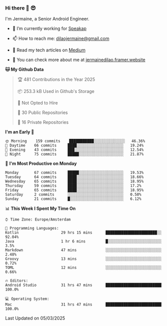### Hi there 👋 😎
I'm Jermaine, a Senior Android Engineer.

- 🔭 I’m currently working for [Speakap](https://www.speakap.com/)

- 📫 How to reach me: dilaojermaine@gmail.com

- 📖 Read my tech articles on [Medium](https://jermainedilao.medium.com/)

- 👀 You can check more about me at [jermainedilao.framer.website](https://jermainedilao.framer.website)

<!--
**jermainedilao/jermainedilao** is a ✨ _special_ ✨ repository because its `README.md` (this file) appears on your GitHub profile.

Here are some ideas to get you started:

- 🔭 I’m currently working on ...
- 🌱 I’m currently learning ...
- 👯 I’m looking to collaborate on ...
- 🤔 I’m looking for help with ...
- 💬 Ask me about ...
- 📫 How to reach me: ...
- 😄 Pronouns: ...
- ⚡ Fun fact: ...
-->

<!--START_SECTION:waka-->
**🐱 My Github Data** 

> 🏆 481 Contributions in the Year 2025
 > 
> 📦 253.3 kB Used in Github's Storage 
 > 
> 🚫 Not Opted to Hire
 > 
> 📜 30 Public Repositories 
 > 
> 🔑 16 Private Repositories  
 > 
**I'm an Early 🐤** 

```text
🌞 Morning    159 commits    ███████████░░░░░░░░░░░░░░   46.36% 
🌆 Daytime    66 commits     ████░░░░░░░░░░░░░░░░░░░░░   19.24% 
🌃 Evening    43 commits     ███░░░░░░░░░░░░░░░░░░░░░░   12.54% 
🌙 Night      75 commits     █████░░░░░░░░░░░░░░░░░░░░   21.87%

```
📅 **I'm Most Productive on Monday** 

```text
Monday       67 commits     █████░░░░░░░░░░░░░░░░░░░░   19.53% 
Tuesday      64 commits     ████░░░░░░░░░░░░░░░░░░░░░   18.66% 
Wednesday    65 commits     ████░░░░░░░░░░░░░░░░░░░░░   18.95% 
Thursday     59 commits     ████░░░░░░░░░░░░░░░░░░░░░   17.2% 
Friday       65 commits     ████░░░░░░░░░░░░░░░░░░░░░   18.95% 
Saturday     2 commits      ░░░░░░░░░░░░░░░░░░░░░░░░░   0.58% 
Sunday       21 commits     █░░░░░░░░░░░░░░░░░░░░░░░░   6.12%

```


📊 **This Week I Spent My Time On** 

```text
⌚︎ Time Zone: Europe/Amsterdam

💬 Programming Languages: 
Kotlin                   29 hrs 15 mins      ███████████████████████░░   92.04% 
Java                     1 hr 6 mins         █░░░░░░░░░░░░░░░░░░░░░░░░   3.5% 
Markdown                 47 mins             ░░░░░░░░░░░░░░░░░░░░░░░░░   2.48% 
Groovy                   13 mins             ░░░░░░░░░░░░░░░░░░░░░░░░░   0.72% 
TOML                     12 mins             ░░░░░░░░░░░░░░░░░░░░░░░░░   0.66%

🔥 Editors: 
Android Studio           31 hrs 47 mins      █████████████████████████   100.0%

💻 Operating System: 
Mac                      31 hrs 47 mins      █████████████████████████   100.0%

```


 Last Updated on 05/03/2025
<!--END_SECTION:waka-->
